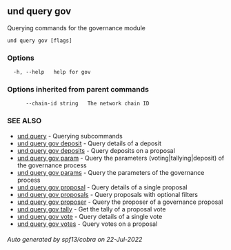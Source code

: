 ## und query gov

Querying commands for the governance module

```
und query gov [flags]
```

### Options

```
  -h, --help   help for gov
```

### Options inherited from parent commands

```
      --chain-id string   The network chain ID
```

### SEE ALSO

* [und query](und_query.md)	 - Querying subcommands
* [und query gov deposit](und_query_gov_deposit.md)	 - Query details of a deposit
* [und query gov deposits](und_query_gov_deposits.md)	 - Query deposits on a proposal
* [und query gov param](und_query_gov_param.md)	 - Query the parameters (voting|tallying|deposit) of the governance process
* [und query gov params](und_query_gov_params.md)	 - Query the parameters of the governance process
* [und query gov proposal](und_query_gov_proposal.md)	 - Query details of a single proposal
* [und query gov proposals](und_query_gov_proposals.md)	 - Query proposals with optional filters
* [und query gov proposer](und_query_gov_proposer.md)	 - Query the proposer of a governance proposal
* [und query gov tally](und_query_gov_tally.md)	 - Get the tally of a proposal vote
* [und query gov vote](und_query_gov_vote.md)	 - Query details of a single vote
* [und query gov votes](und_query_gov_votes.md)	 - Query votes on a proposal

###### Auto generated by spf13/cobra on 22-Jul-2022
